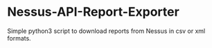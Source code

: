 # Nessus-API-Report-Exporter
Simple python3 script to download reports from Nessus in csv or xml formats.

